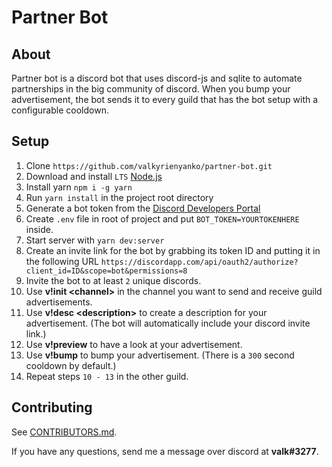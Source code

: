 # Partner Bot

## About
Partner bot is a discord bot that uses discord-js and sqlite to automate partnerships in the big community of discord. When you bump your advertisement, the bot sends it to every guild that has the bot setup with a configurable cooldown.

## Setup
1. Clone `https://github.com/valkyrienyanko/partner-bot.git`
2. Download and install `LTS` [Node.js](https://nodejs.org/en/)
3. Install yarn `npm i -g yarn`
4. Run `yarn install` in the project root directory
5. Generate a bot token from the [Discord Developers Portal](https://discordapp.com/developers/applications/)
6. Create `.env` file in root of project and put `BOT_TOKEN=YOURTOKENHERE` inside.
7. Start server with `yarn dev:server`
8. Create an invite link for the bot by grabbing its token ID and putting it in the following URL `https://discordapp.com/api/oauth2/authorize?client_id=ID&scope=bot&permissions=8`
9. Invite the bot to at least `2` unique discords. 
10. Use **v!init \<channel\>** in the channel you want to send and receive guild advertisements.
11. Use **v!desc \<description\>** to create a description for your advertisement. (The bot will automatically include your discord invite link.)
12. Use **v!preview** to have a look at your advertisement.
13. Use **v!bump** to bump your advertisement. (There is a `300` second cooldown by default.)
14. Repeat steps `10 - 13` in the other guild.

## Contributing
See [CONTRIBUTORS.md](https://github.com/valkyrienyanko/partner-bot/blob/master/CONTRIBUTORS.md).

If you have any questions, send me a message over discord at **valk#3277**.
